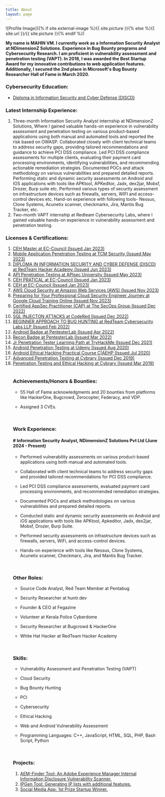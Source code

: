 ```yaml
---
title: About
layout: page
---
```

![Profile Image]({% if site.external-image %}{{ site.picture }}{% else %}{{ site.url }}/{{ site.picture }}{% endif %})

<p><b>My name is MAHIN VM. I currently work as a Information Security Analyst at NDimensionZ Solutions. Experience in Bug Bounty programs and Cybersecurity Research. I am proficient in vulnerability assessment and penetration testing (VAPT). In 2018, I was awarded the Best Startup Award for my innovative contributions to web application features. Additionally, I secured the 2nd place in Microsoft's Bug Bounty Researcher Hall of Fame in March 2020.</b>

<br> 
<h3>Cybersecurity Education:</h3> 
<a href="https://drive.google.com/file/d/1YEVQgkD4_qgPPNCpVGQCeyfb373PZtl7/view"><ul><li>Diploma in Information Security and Cyber Defense (DISCD)</li></ul></a>

<h3>Latest Internship Experience:</h3>
<p><ol type="1"><li>Three-month Information Security Analyst internship at NDimensionZ Solutions, Where I gained valuable hands-on experience in vulnerability assessment and penetration testing	on various product-based applications using both manual and automated tools and reported the risk based on OWASP. Collaborated closely with client technical teams to address security gaps, providing tailored recommendations and guidance to achieve PCI DSS compliance. Led PCI DSS compliance assessments for multiple clients, evaluating their payment card processing environments, identifying vulnerabilities, and recommending actionable remediation strategies. Documented POCs and attack methodology on various vulnerabilities and prepared detailed reports. Performing static and dynamic security assessments on Android and IOS applications with tools like APKtool, APKeditor, Jadx, dex2jar, Mobsf, Drozer, Burp suite etc. Performed various types of security assessment on infrastructure devices such as firewalls, servers, WIFI and access-control devices etc. Hand-on experience with following tools- Nessus, Clone Systems, Acunetix scanner, checkmarkx, Jira, Mantis Bug Tracker, etc.</li>
<li>Two-month VAPT internship at Redteam Cybersecurity Labs, where I gained valuable hands-on experience in vulnerability assessment and penetration testing.</li></ol></p>

<h3>Licenses & Certifications:</h3>
<p><ol type="1">
<a href="https://aspen.eccouncil.org/VerifyBadge?type=certification&a=FqeiSIeHZe8lwQ/LfR0xErSQyyN2WftpT3n4kBehYkM="><li>CEH Master at EC-Council (Issued Jan 2023)</li></a>
<a href="https://drive.google.com/file/d/1IaTKfSqs-ts93UwBBFyBewgWmOP0RiJR/view"><li>Mobile Application Penetration Testing at TCM Security (Issued May 2023)</li>
<a href="https://drive.google.com/file/d/1YEVQgkD4_qgPPNCpVGQCeyfb373PZtl7/view"><li>DIPLOMA IN INFORMATION SECURITY AND CYBER DEFENSE (DISCD) at RedTeam Hacker Academy (Issued Jun 2023)</li></a>
<a href="https://www.credly.com/badges/7b8e8f29-0cbe-4935-ab79-13580f79cf89/public_url"><li>API Penetration Testing at APIsec University (Issued May 2023)</li></a>
<a href="https://aspen.eccouncil.org/VerifyBadge?type=certification&a=9STrOe/U4Q4uw6gL/mghstqawdtqLt0I2aEA6ThSNl4="><li>CEH PRATICAL at EC-Council (Issued Jan 2023)</li></a>
<a href="https://aspen.eccouncil.org/VerifyBadge?type=certification&a=K119rO2XSHy8Lea7JeiL2ZJq/SBQ4ORGLAkC29LoOtk="><li>CEH at EC-Council (Issued Jan 2023)</li></a>
<a href="https://www.credly.com/badges/2e9146b5-d259-47f7-b9f4-2a274f978ba6"><li>AWS Cloud Security at Amazon Web Services (AWS) (Issued Nov 2023)</li></a>
<a href="https://coursera.org/verify/UPBD8VGP52P2"><li>Preparing for Your Professional Cloud Security Engineer Journey at Google Cloud Training Online (Issued Nov 2023)</li></a>
<a href="https://drive.google.com/drive/u/0/mobile/folders/1TiOpxA66zvArER91Pjj3eDFlMV54hahy?pli=1"><li>Certified AppSec Practitioner (CAP) at The SecOps Group (Issued Dec 2022)</li></a>
<a href="https://codered.eccouncil.org/certificate/7ba36f5f-5a99-4bce-94cc-1eff94f22ada?logged=false"><li>SQL INJECTON ATTACKS at CodeRed (Issued Dec 2022)</li></a>
<a href="https://drive.google.com/file/d/138md3ieg5kcTeeEN9trMFdx4CM8URp2k/view?usp=sharing"><li>BEGINNER APPROACH TO BUG HUNTING at RedTeam Cybersecurity Labs LLP (Issued Feb 2022)</li></a>
<a href="https://pentesterlab.com/profile/2f0f6ea144a65ba63f20a2d8f3"><li>Android Badge at PentesterLab (Issued Apr 2022)</li></a>
<a href="https://pentesterlab.com/profile/2f0f6ea144a65ba63f20a2d8f3"><li>Recon Badge at PentesterLab (Issued Mar 2022)</li></a>
<a href="https://tryhackme-certificates.s3-eu-west-1.amazonaws.com/THM-FAEERTBN7M.png"><li>Jr Penetration Tester Learning Path at TryHackMe (Issued Dec 2021)</li></a>
<a href="https://udemy-certificate.s3.amazonaws.com/image/UC-130d44d9-2e26-4743-9e26-14efbd84a1e1.jpg"><li>Android Penetration Testing at Udemy (Issued Aug 2020)</li></a>
<a href="https://www.udemy.com/certificate/UC-3029a174-3479-45bb-b9d5-192fe1d3cc00/"><li>Android Ethical Hacking Practical Course C|AEHP (Issued Jul 2020)</li></a>
<a href="https://drive.google.com/file/d/1bSjj34BVO7KygE0ZzmLDRLqTtyG-xlF3/view?usp=sharing"><li>Advanced Penetration Testing at Cybrary (Issued Dec 2019)</li></a>
<a href="https://drive.google.com/file/d/1I0qoLurVm2bqmXte0SGn33wXmVMSxUwK/view?usp=sharing"><li>Penetration Testing and Ethical Hacking at Cybrary (Issued Mar 2019)</li></a>
<br>
<h3>Achievements/Honors & Bounties:</h3>
<p><ul><li>55 Hall of Fame acknowledgments and 20 bounties from platforms like HackerOne, Bugcrowd, Zerocopter, Federacy, and VDP.</li></ul></p>
<p><ul><li>Assigned 3 CVEs.</li></ul></p>
<br>
<h3>Work Experience:</h3>
<h4># Information Security Analyst, NDimensionZ Solutions Pvt Ltd (June 2024 - Present)</h4>
<p><ul><li>Performed vulnerability assessments on various product-based applications using both manual and automated tools.</li></ul>
<ul><li>Collaborated with client technical teams to address security gaps and provided tailored recommendations for PCI DSS compliance.</li></ul>
<ul><li>Led PCI DSS compliance assessments, evaluated payment card processing environments, and recommended remediation strategies.</li></ul>
<ul><li>Documented POCs and attack methodologies on various vulnerabilities and prepared detailed reports.</li></ul>
<ul><li>Conducted static and dynamic security assessments on Android and iOS applications with tools like APKtool, Apkeditor, Jadx, dex2jar, Mobsf, Drozer, Burp Suite.</li></ul>
<ul><li>Performed security assessments on infrastructure devices such as firewalls, servers, WiFi, and access-control devices.</li></ul>
<ul><li>Hands-on experience with tools like Nessus, Clone Systems, Acunetix scanner, Checkmarx, Jira, and Mantis Bug Tracker.</li></ul></p>
<br>
<h3>Other Roles:</h3>
<p><ul><li>Source Code Analyst, Red Team Member at Pentabug</li></ul>
<ul><li>Security Researcher at huntr.dev</li></ul>
<ul><li>Founder & CEO at Fegazine</li></ul>
<ul><li>Volunteer at Kerala Police Cyberdome</li></ul>
<ul><li>Security Researcher at Bugcrowd & HackerOne</li></ul>
<ul><li>White Hat Hacker at RedTeam Hacker Academy</li></ul></p>
<br>
<h3>Skills:</h3>
<p><ul><li>Vulnerability Assessment and Penetration Testing (VAPT)</li></ul>
<ul><li>Cloud Security</li></ul>
<ul><li>Bug Bounty Hunting</li></ul>
<ul><li>PCI</li></ul>
<ul><li>Cybersecurity</li></ul>
<ul><li>Ethical Hacking</li></ul>
<ul><li>Web and Android Vulnerability Assessment</li></ul>
<ul><li>Programming Languages: C++, JavaScript, HTML, SQL, PHP, Bash Script, Python</li></ul></p>
<br>
<h3>Projects:</h3>
<p><ol type="1">
<a href="https://www.linkedin.com/in/mahin-vm/details/projects/"><li>AEM-Finder Tool: An Adobe Experience Manager Internal Information Disclosure Vulnerability Scanner.</li></a>
<a href="https://www.linkedin.com/in/mahin-vm/details/projects/"><li>IPGen Tool: Generating IP lists with additional features.</li></a>
<a href="https://www.linkedin.com/in/mahin-vm/details/projects/"><li>Social Media App: 1st Prize Startup Winner.</li></a>
</ol></p>
